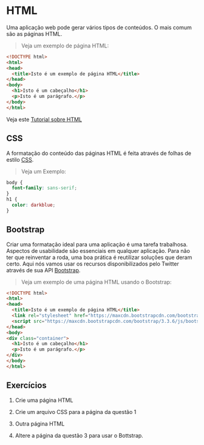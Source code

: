 # HTML

Uma aplicação web pode gerar vários tipos de conteúdos. O mais comum são as páginas HTML.

> Veja um exemplo de página HTML:

````html
<!DOCTYPE html>
<html>
<head>
  <title>Isto é um exemplo de página HTML</title>
</head>
<body>
  <h1>Isto é um cabeçalho</h1>
  <p>Isto é um parágrafo.</p>
</body>
</html>
````

Veja este [Tutorial sobre HTML](http://www.w3schools.com)

## CSS

A formatação do conteúdo das páginas HTML é feita através de folhas de estilo [CSS](http://www.w3schools.com).

> Veja um Exemplo:

````css
body {
  font-family: sans-serif;
}
h1 {
  color: darkblue;
}
````

## Bootstrap

Criar uma formatação ideal para uma aplicação é uma tarefa trabalhosa. Aspectos de usabilidade são essenciais em qualquer aplicação. Para não ter que reinventar a roda, uma boa prática é reutilizar soluções que deram certo. Aqui nós vamos usar os recursos disponibilizados pelo Twitter através de sua API [Bootstrap](https://getbootstrap.com).

> Veja um exemplo de uma página HTML usando o Bootstrap:

````html
<!DOCTYPE html>
<html>
<head>
  <title>Isto é um exemplo de página HTML</title>
  <link rel="stylesheet" href="https://maxcdn.bootstrapcdn.com/bootstrap/3.3.6/css/bootstrap.min.css">
  <script src="https://maxcdn.bootstrapcdn.com/bootstrap/3.3.6/js/bootstrap.min.js"></script>
</head>
<body>
<div class="container">
  <h1>Isto é um cabeçalho</h1>
  <p>Isto é um parágrafo.</p>
</div>
</body>
</html>
````

## Exercícios

1. Crie uma página HTML

2. Crie um arquivo CSS para a página da questão 1

3. Outra página HTML

4. Altere a página da questão 3 para usar o Bottstrap.
